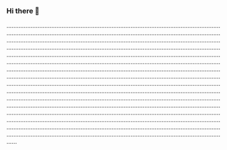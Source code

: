 ### Hi there 👋

......................................................................................................................................................................................................................................................................................................................................................................................................................................................................................................................................................................................................................................................................................................................................................................................................................................................................................................................................................................................................................................................................................................................................................................................................................................................................................................................................................................................................................................................................................................................................................................................................................................................................................................................................................................................................................................................................................................................................................................................................................................................................